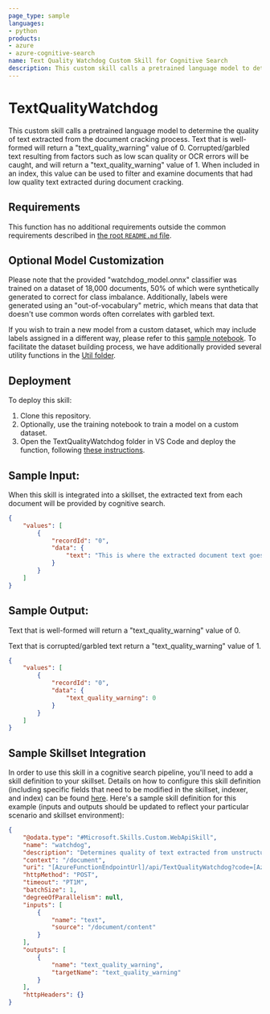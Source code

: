 ```yaml
---
page_type: sample
languages:
- python
products:
- azure
- azure-cognitive-search
name: Text Quality Watchdog Custom Skill for Cognitive Search
description: This custom skill calls a pretrained language model to determine the quality of text extracted from the document cracking process.
---
```


# TextQualityWatchdog

This custom skill calls a pretrained language model to determine the quality of text extracted from the document cracking process.
Text that is well-formed will return a "text_quality_warning" value of 0.
Corrupted/garbled text resulting from factors such as low scan quality or OCR errors will be caught, and will return a "text_quality_warning" value of 1.
When included in an index, this value can be used to filter and examine documents that had low quality text extracted during document cracking.

## Requirements

This function has no additional requirements outside the common requirements described in [the root `README.md` file](../../README.md).

## Optional Model Customization

Please note that the provided "watchdog_model.onnx" classifier was trained on a dataset of 18,000 documents, 50% of which were synthetically generated to correct for class imbalance.
Additionally, labels were generated using an "out-of-vocabulary" metric, which means that data that doesn't use common words often correlates with garbled text.

If you wish to train a new model from a custom dataset, which may include labels assigned in a different way,
please refer to this [sample notebook](./Watchdog/Model/TrainWatchdogModel.ipynb).
To facilitate the dataset building process, we have additionally provided several utility functions in the [Util folder](./Watchdog/Util).

## Deployment

To deploy this skill:
1. Clone this repository.
2. Optionally, use the training notebook to train a model on a custom dataset.
3. Open the TextQualityWatchdog folder in VS Code and deploy the function, following [these instructions](https://docs.microsoft.com/en-us/azure/azure-functions/functions-develop-vs-code?tabs=python).

## Sample Input:

When this skill is integrated into a skillset, the extracted text from each document will be provided by cognitive search.

```json
{
    "values": [
        {
            "recordId": "0",
            "data": {
                "text": "This is where the extracted document text goes."
            }
        }
    ]
}
```

## Sample Output:

Text that is well-formed will return a "text_quality_warning" value of 0.

Text that is corrupted/garbled text return a "text_quality_warning" value of 1.

```json
{
    "values": [
        {
            "recordId": "0",
            "data": {
                "text_quality_warning": 0
            }
        }
    ]
}
```

## Sample Skillset Integration

In order to use this skill in a cognitive search pipeline, you'll need to add a skill definition to your skillset.
Details on how to configure this skill definition (including specific fields that need to be modified in the skillset, indexer, and index) can be found [here](https://docs.microsoft.com/en-us/azure/search/cognitive-search-defining-skillset).
Here's a sample skill definition for this example (inputs and outputs should be updated to reflect your particular scenario and skillset environment):

```json
{
    "@odata.type": "#Microsoft.Skills.Custom.WebApiSkill",
    "name": "watchdog",
    "description": "Determines quality of text extracted from unstructured documents.",
    "context": "/document",
    "uri": "[AzureFunctionEndpointUrl]/api/TextQualityWatchdog?code=[AzureFunctionDefaultHostKey]",
    "httpMethod": "POST",
    "timeout": "PT1M",
    "batchSize": 1,
    "degreeOfParallelism": null,
    "inputs": [
        {
            "name": "text",
            "source": "/document/content"
        }
    ],
    "outputs": [
        {
            "name": "text_quality_warning",
            "targetName": "text_quality_warning"
        }
    ],
    "httpHeaders": {}
}
```
